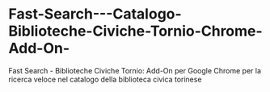 # Fast-Search---Catalogo-Biblioteche-Civiche-Tornio-Chrome-Add-On-
Fast Search - Biblioteche Civiche Tornio: Add-On per Google Chrome per la ricerca veloce nel catalogo della biblioteca civica torinese
